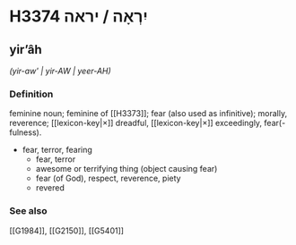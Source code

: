# H3374 יִרְאָה / יראה

## yirʼâh

_(yir-aw' | yir-AW | yeer-AH)_

### Definition

feminine noun; feminine of [[H3373]]; fear (also used as infinitive); morally, reverence; [[lexicon-key|×]] dreadful, [[lexicon-key|×]] exceedingly, fear(-fulness).

- fear, terror, fearing
    - fear, terror
    - awesome or terrifying thing (object causing fear)
    - fear (of God), respect, reverence, piety
    - revered
### See also

[[G1984]], [[G2150]], [[G5401]]


